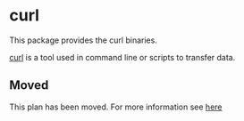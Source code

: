 # curl

This package provides the curl binaries.

[curl](https://curl.haxx.se/) is a tool used in command line or scripts to transfer data.

## Moved

This plan has been moved. For more information see [here](https://github.com/habitat-sh/core-plans#additional-plans)
